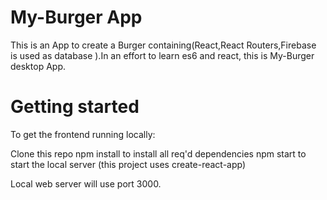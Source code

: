 # My-Burger App

This is an App to create a Burger containing(React,React Routers,Firebase is used as database ).In an effort to learn es6 and react, this is My-Burger desktop App.

# Getting started

To get the frontend running locally:

Clone this repo
npm install to install all req'd dependencies
npm start to start the local server (this project uses create-react-app)

Local web server will use port 3000.

